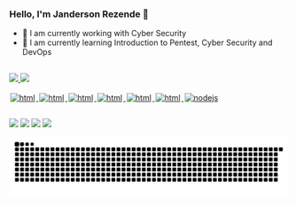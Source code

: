 ### Hello, I'm Janderson Rezende 👋


- 🔭 I am currently working with Cyber Security
- 🌱 I am currently learning Introduction to Pentest, Cyber Security and DevOps
 
##

 <div>
  <a href="https://github.com/jjanderson-dev">
  <img height="180em" src="https://github-readme-stats.vercel.app/api?username=jjanderson-dev&show_icons=true&theme=dracula&include_all_commits=true&count_private=true"/>
  <img height="180em" src="https://github-readme-stats.vercel.app/api/top-langs/?username=jjanderson-dev&layout=compact&langs_count=7&theme=dracula"/>
</div>
 
<div style="display: inline_block"><br>
<img src="https://cdn.jsdelivr.net/gh/devicons/devicon/icons/html5/html5-original.svg" alt="html" widtf="40" height="40" style="max-width:100%;margin: 0 2px;"></img>
<img src="https://cdn.jsdelivr.net/gh/devicons/devicon/icons/css3/css3-original.svg" alt="html" widtf="40" height="40" style="max-width:100%;margin: 0 2px;"></img>
<img src="https://cdn.jsdelivr.net/gh/devicons/devicon/icons/javascript/javascript-original.svg" alt="html" widtf="40" height="40" style="max-width:100%;margin: 0 2px;"></img>
<img src="https://cdn.jsdelivr.net/gh/devicons/devicon/icons/ubuntu/ubuntu-plain-wordmark.svg" alt="html" widtf="40" height="40" style="max-width:100%;margin: 0 2px;"></img>
<img src="https://cdn.jsdelivr.net/gh/devicons/devicon/icons/vim/vim-original.svg" alt="html" widtf="40" height="40" style="max-width:100%;margin: 0 2px;"></img>
<img src="https://cdn.jsdelivr.net/gh/devicons/devicon/icons/vscode/vscode-original-wordmark.svg" alt="html" widtf="40" height="40" style="max-width:100%;margin: 0 2px;"></img>
<img src="https://cdn.jsdelivr.net/gh/devicons/devicon/icons/kubernetes/kubernetes-plain-wordmark.svg" alt="nodejs" widtf="40" height="40" style="max-width:100%;margin: 0 2px;"></img>

##
</div>

 <div> 
   	<a href="https://gitlab.com/jjanderson.rezende" target="_blank"><img src="https://img.shields.io/badge/GitLab-330F63?style=for-the-badge&logo=gitlab&logoColor=white" target="_blank"></a>
 <a href="https://discord.gg/Janderson-DevSecOps" target="_blank"><img src="https://img.shields.io/badge/Discord-7289DA?style=for-the-badge&logo=discord&logoColor=white" target="_blank"></a> 
  <a href = "mailto:jjanderson.rezende@gmail.com"><img src="https://img.shields.io/badge/-Gmail-%23333?style=for-the-badge&logo=gmail&logoColor=white" target="_blank"></a>
  <a href="https://www.linkedin.com/in/jandersonrezende/" target="_blank"><img src="https://img.shields.io/badge/-LinkedIn-%230077B5?style=for-the-badge&logo=linkedin&logoColor=white" target="_blank"></a> 
 
  ![Snake animation](https://github.com/jjanderson-dev/jjanderson-dev/blob/output/github-contribution-grid-snake.svg)
 
</div>
